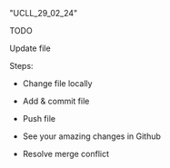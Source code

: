 "UCLL_29_02_24"

TODO 

Update file 

Steps:
* Change file locally
* Add & commit file
* Push file
* See your amazing changes in Github

* Resolve merge conflict